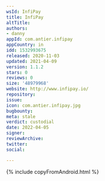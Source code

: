 ```yaml
---
wsId: InfiPay
title: InfiPay
altTitle: 
authors:
- danny
appId: com.antier.infipay
appCountry: in
idd: 1532993675
released: 2020-11-03
updated: 2021-04-09
version: 1.1.2
stars: 0
reviews: 0
size: '48979968'
website: http://www.infipay.io/
repository: 
issue: 
icon: com.antier.infipay.jpg
bugbounty: 
meta: stale
verdict: custodial
date: 2022-04-05
signer: 
reviewArchive: 
twitter: 
social: 

---
```


{% include copyFromAndroid.html %}
